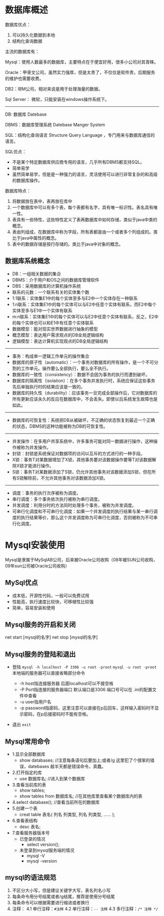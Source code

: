 # 数据库概述

数据库优点：

1. 可以持久化数据到本地
2. 结构化查询数据

主流的数据库有：

Mysql：使用人数最多的数据库，主要特点在于便宜好用，很多小公司对其青睐。

Oracle：甲骨文公司，虽然实力强厚，但是太贵了，不仅仅是软件贵，后期服务的维护也需要收费。

DB2：IBM公司，相对来说是用于处理海量的数据。

Sql Server： 微软，只能安装在windows操作系统下。

-------------------------------------

DB: 数据库 Datebase

DBMS：数据库管理系统 Datebase Manger System

SQL：结构化查询语言 Structure Query Language ，专门用来与数据库通信的语言。

SQL优点：

+ 不是某个特定数据库供应商专用的语言，几乎所有DBMS都支持SQL。
+ 简单易学
+ 虽然简单易学，但是是一种强力的语言，灵活使用可以进行非常复杂的和高级的数据库操作。

数据库特点：

1. 将数据放在表中，表再放在库中
2. 一个数据库中可以有多个表，每个表都有名字，具有唯一标识性。表名具有唯一性。
3. 表具有一些特性，这些特性定义了表再数据库中如何存储，类似于java中类的概念。
4. 表由列组成，在数据库中称为字段，所有表都是由一个或者多个列组成的。类比于java中属性的概念。
5. 表中的数据存储是按行存储的。类比于java中对象的概念。


## 数据库系统概念

- DB：一组相关数据的集合
- DBMS：介于用户和OS之间的数据库管理软件
- DBS：采用数据库的计算机操作系统
- 联系的元数：一个联系有关的实体集个数
- 1:1联系：实体集E1中的每个实体至多与E2中一个实体存在一种联系
- 1:n联系：实体集E1中的每个实体可以与E2中任意个实体有联系，而E2中每个实体至多与E1中一个实体有联系
- m:n联系：实体集E1中的每个实体可以与E2中任意个实体有联系，反之，E2中的每个实体也可以和E1中有任意个实体联系
- 数据模型：能对现实世界数据进行抽象的模型
- 概念模型：表达用户需求观点的DB全局逻辑结构
- 逻辑模型：表达计算机实现观点的DB全局逻辑结构

-------------------------

- 事务：构成单一逻辑工作单元的操作集合
- 数据库的原子性（automatic）：一个事务对数据库的所有操作，是一个不可分割的工作单元。操作要么全部执行，要么全不执行。
- 数据库的一致性（consistency）：数据不会因为事务的执行而遭到破坏。
- 数据库的隔离性（isolation）：在多个事务并发执行时，系统应保证这些事务先后单独执行时的结果应该是一致的。
- 数据库的持久性（durability）：应该事务一旦完成全部操作后，它对数据库的所有更新应该永久的反应在数据库中，不会丢失。即使以后系统发生故障也是如此。

------------------------

- 数据库的可恢复性：系统把DB从被破坏，不正确的状态恢复到最近一个正确的状态，DBMS的这种功能被称为DB的可恢复性。

-------------------------

- 并发操作：在多用户共享系统中，许多事务可能对同一数据进行操作，这种操作被称为并发操作。
- 封锁：封锁是系统保证对数据项的访问以互斥的方式进行的一种手段。
- X锁：事务T对某数据增加了X锁，其他事务要对该数据操作要等T对该数据解除X锁才能进行操作。
- S锁：事务T对某数据添加了S锁，仍允许其他事务对该数据添加S锁，但在所有S锁解除前，不允许其他事务对该数据添加X锁。

------------------------

- 调度：事务的执行次序被称为调度。
- 串行调度：多个事务依次执行被称为串行调度。
- 并发调度：利用分时的方法同时处理多个事务，被称为并发调度。
- 可串行化调度和不可串行化调度：如果一个并发调度的执行结果与某一串行调度的执行结果等价，那么这个并发调度称为可串行化调度，否则被称为不可串行化调度。



# Mysql安装使用

Mysql是隶属于MySqlAB公司，后来被Oracle公司收购（08年被SUN公司收购，09年sun公司被Oracle公司收购）

## MySql优点

- 成本低，开源性代码，一般可以免费试用
- 性能高，执行速度比较快，可移植性比较强
- 简单，容易安装和使用

## Mysql服务的开启和关闭

net start [mysql的名字]
net stop [mysql的名字]

## Mysql服务的登陆和退出

- 登陆
`mysql -h localhost -P 3306 -u root -proot`
`mysql -u root -proot` 本地端的服务器可以直接省略部分命令
  - -h host指连接服务器 后面localhost可以不接空格
  - -P Port指连接的服务器端口 默认端口是3306 端口号可以在 .ini的配置文件中查看
  - -u user指用户名
  - -p password指密码，这里注意可以直接在p后回车，这样输入密码时不显示密码，在p后接密码时不能有空格。

- 退出
`exit`

## Mysql常用命令

- 1.显示全部数据库
  - show databases; //注意每条语句后要加上;或者/g   这里犯了个很笨的错误，datebases 敲半天都是错误命令，真蠢。
- 2.打开指定的库
  - use 数据库名; //进入到某个数据库
- 3.查看当前库的表
  - show tables;
  - show tables from 数据库名;  //在其他库里查看某个数据库内的表
- 4.select database();  //查看当前所在的数据库
- 5.创建一个表
  - creat table 表名(
    列名 列类型,
    列名 列类型,
    ......
    );
- 6.查看表结构
  - desc 表名;
- 7.查看服务器版本号
  - 已登录的情况
    - select version();
  - 未登录到mysql服务端的情况
    - mysql -V
    - mysql -version

## mysql的语法规范

1. 不区分大小写，但是建议关键字大写，表名列名小写
2. 每条命令用分号结尾或者/g结尾，推荐是使用分号结尾
3. 每条命令可以根据需要进行缩进或者换行
4. 注释：
4.1 单行注释：`#注释`
4.2 单行注释：`-- 注释`
4.3 多行注释：`/* 注释 */`
